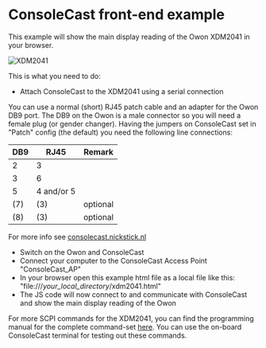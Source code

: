 ConsoleCast front-end example
=======================

This example will show the main display reading of the Owon XDM2041 in your browser.

![XDM2041](https://consolecast.nickstick.nl/assets/img/owon.png)

This is what you need to do:

- Attach ConsoleCast to the XDM2041 using a serial connection

You can use a normal (short) RJ45 patch cable and an adapter for the Owon DB9 port. The DB9 on the Owon is a male connector so you will need a female plug (or gender changer). Having the jumpers on ConsoleCast set in "Patch" config (the default) you need the following line connections:

| DB9 | RJ45 | Remark |
| --- | --- | --- |
| 2 | 3 |
| 3 | 6 |
| 5 | 4 and/or 5 |
| (7) | (3) | optional
| (8) | (3) | optional

For more info see [consolecast.nickstick.nl](https://consolecast.nickstick.nl)

- Switch on the Owon and ConsoleCast
- Connect your computer to the ConsoleCast Access Point "ConsoleCast_AP"
- In your browser open this example html file as a local file like this: "file:///_your_local_directory_/xdm2041.html"
- The JS code will now connect to and communicate with ConsoleCast and show the main display reading of the Owon

For more SCPI commands for the XDM2041, you can find the programming manual for the complete command-set [here](https://www.technica-m.ru/upload/support_ext/owon_xdm2041_digital_multimeter_programming_manual.pdf). You can use the on-board ConsoleCast terminal for testing out these commands.
